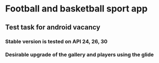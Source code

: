 # Football and basketball sport app
## Test task for android vacancy

### Stable version is tested on API 24, 26, 30
### Desirable upgrade of the gallery and players using the glide
